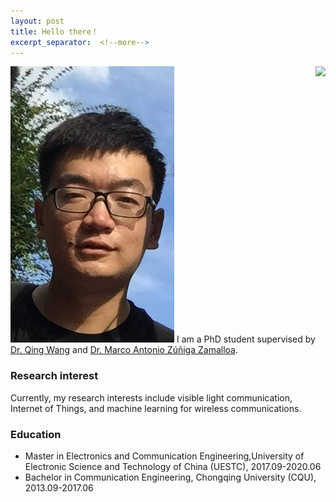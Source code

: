 ```yaml
---
layout: post
title: Hello there！
excerpt_separator:  <!--more-->
---
```

![profilephoto](/assets/images/profilephoto.jpg)
<img align="right" src="https://hantingye.github.io/assets/images/profilephoto.jpg"/>
I am a PhD student supervised by <a href="https://www.st.ewi.tudelft.nl/qing/" target="_blank">Dr. Qing Wang</a> and <a href="https://www.st.ewi.tudelft.nl/marco/publications.html" target="_blank">Dr. Marco Antonio
Zúñiga Zamalloa</a>.


### Research interest

Currently, my research interests include visible light communication, Internet of Things, and machine learning for wireless communications.


### Education

* Master in Electronics and Communication Engineering,University of Electronic Science and Technology of China (UESTC), 2017.09-2020.06
* Bachelor in Communication Engineering, Chongqing University (CQU), 2013.09-2017.06
